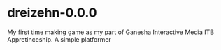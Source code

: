 # dreizehn-0.0.0
My first time making game as my part of Ganesha Interactive Media ITB Appretinceship. A simple platformer
